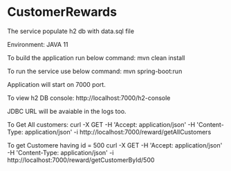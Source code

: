 # CustomerRewards

The service populate h2 db with data.sql file

Environment: JAVA 11

To build the application run below command: mvn clean install

To run the service use below command: mvn spring-boot:run

Application will start on 7000 port.

To view h2 DB console: http://localhost:7000/h2-console

JDBC URL will be avaiable in the logs too.

To Get All customers: curl -X GET -H 'Accept: application/json' -H 'Content-Type: application/json' -i http://localhost:7000/reward/getAllCustomers

To get Customere having id = 500 curl -X GET -H 'Accept: application/json' -H 'Content-Type: application/json' -i http://localhost:7000/reward/getCustomerById/500
